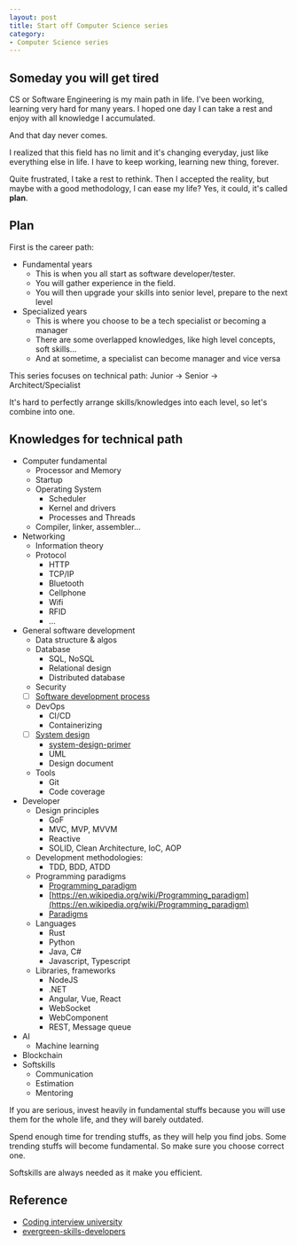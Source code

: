 ```yaml
---
layout: post
title: Start off Computer Science series
category:
- Computer Science series
---
```


## Someday you will get tired

CS or Software Engineering is my main path in life. I've been working, learning very hard for many years. I hoped one day I can take a rest and enjoy with all knowledge I accumulated.

And that day never comes.

I realized that this field has no limit and it's changing everyday, just like everything else in life. I
have to keep working, learning new thing, forever.

Quite frustrated, I take a rest to rethink. Then I accepted the reality, but maybe with a good methodology,
I can ease my life? Yes, it could, it's called **plan**.

## Plan

First is the career path:

- Fundamental years
  - This is when you all start as software developer/tester.
  - You will gather experience in the field.
  - You will then upgrade your skills into senior level, prepare to the next level
- Specialized years
  - This is where you choose to be a tech specialist or becoming a manager
  - There are some overlapped knowledges, like high level concepts, soft skills...
  - And at sometime, a specialist can become manager and vice versa

This series focuses on technical path: Junior -> Senior -> Architect/Specialist

It's hard to perfectly arrange skills/knowledges into each level, so let's combine into one.

## Knowledges for technical path

- Computer fundamental
  - Processor and Memory
  - Startup
  - Operating System
    - Scheduler
    - Kernel and drivers
    - Processes and Threads
  - Compiler, linker, assembler...
- Networking
  - Information theory
  - Protocol
    - HTTP
    - TCP/IP
    - Bluetooth
    - Cellphone
    - Wifi
    - RFID
    - ...
- General software development
  - Data structure & algos
  - Database
    - SQL, NoSQL
    - Relational design
    - Distributed database
  - Security
  - [ ] [Software development process](cs-sdlc)
  - DevOps
    - CI/CD
    - Containerizing
  - [ ] [System design](cs-system-design)
    - [system-design-primer](https://github.com/donnemartin/system-design-primer)
    - UML
    - Design document
  - Tools
    - Git
    - Code coverage
- Developer
  - Design principles
    - GoF
    - MVC, MVP, MVVM
    - Reactive
    - SOLID, Clean Architecture, IoC, AOP
  - Development methodologies:
    - TDD, BDD, ATDD
  - Programming paradigms
    - [Programming_paradigm](https://en.wikipedia.org/wiki/Software_development#Programming_paradigm)
    - [https://en.wikipedia.org/wiki/Programming_paradigm](https://en.wikipedia.org/wiki/Programming_paradigm)
    - [Paradigms](https://coronet.iicm.tugraz.at/sa/scripts/lesson01.htm)
  - Languages
    - Rust
    - Python
    - Java, C#
    - Javascript, Typescript
  - Libraries, frameworks
    - NodeJS
    - .NET
    - Angular, Vue, React
    - WebSocket
    - WebComponent
    - REST, Message queue
- AI
  - Machine learning
- Blockchain
- Softskills
  - Communication
  - Estimation
  - Mentoring

If you are serious, invest heavily in fundamental stuffs because you will use them for the whole life, and
they will barely outdated.

Spend enough time for trending stuffs, as they will help you find jobs. Some trending stuffs will become
fundamental. So make sure you choose correct one.

Softskills are always needed as it make you efficient.

## Reference

- [Coding interview university](https://github.com/jwasham/coding-interview-university)
- [evergreen-skills-developers](https://github.com/romenrg/evergreen-skills-developers)
